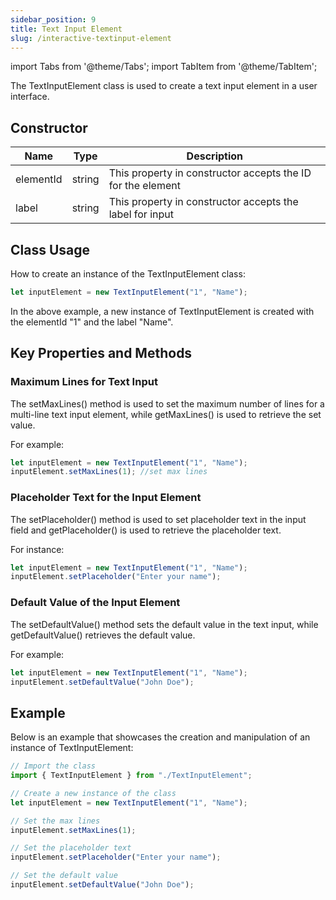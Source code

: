 ```yaml
---
sidebar_position: 9
title: Text Input Element
slug: /interactive-textinput-element
---
```


import Tabs from '@theme/Tabs';
import TabItem from '@theme/TabItem';

The TextInputElement class is used to create a text input element in a user interface.

## Constructor

| Name      | Type   | Description                                                 |
| --------- | ------ | ----------------------------------------------------------- |
| elementId | string | This property in constructor accepts the ID for the element |
| label     | string | This property in constructor accepts the label for input    |

## Class Usage

How to create an instance of the TextInputElement class:

<Tabs>
<TabItem value="ts2" label="Typescript">

```typescript
let inputElement = new TextInputElement("1", "Name");
```

</TabItem>

</Tabs>

In the above example, a new instance of TextInputElement is created with the elementId "1" and the label "Name".

## Key Properties and Methods

### Maximum Lines for Text Input

The setMaxLines() method is used to set the maximum number of lines for a multi-line text input element, while getMaxLines() is used to retrieve the set value.

For example:

<Tabs>
<TabItem value="ts2" label="Typescript">

```typescript
let inputElement = new TextInputElement("1", "Name");
inputElement.setMaxLines(1); //set max lines
```

</TabItem>

</Tabs>

### Placeholder Text for the Input Element

The setPlaceholder() method is used to set placeholder text in the input field and getPlaceholder() is used to retrieve the placeholder text.

For instance:

<Tabs>
<TabItem value="ts2" label="Typescript">

```typescript
let inputElement = new TextInputElement("1", "Name");
inputElement.setPlaceholder("Enter your name");
```

</TabItem>

</Tabs>

### Default Value of the Input Element

The setDefaultValue() method sets the default value in the text input, while getDefaultValue() retrieves the default value.

For example:

<Tabs>
<TabItem value="ts2" label="Typescript">

```typescript
let inputElement = new TextInputElement("1", "Name");
inputElement.setDefaultValue("John Doe");
```

</TabItem>

</Tabs>

## Example

Below is an example that showcases the creation and manipulation of an instance of TextInputElement:

<Tabs>
<TabItem value="ts2" label="Typescript">

```typescript
// Import the class
import { TextInputElement } from "./TextInputElement";

// Create a new instance of the class
let inputElement = new TextInputElement("1", "Name");

// Set the max lines
inputElement.setMaxLines(1);

// Set the placeholder text
inputElement.setPlaceholder("Enter your name");

// Set the default value
inputElement.setDefaultValue("John Doe");
```

</TabItem>

</Tabs>
